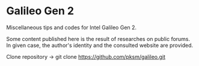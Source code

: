 # Galileo Gen 2

Miscellaneous tips and codes for Intel Galileo Gen 2.

Some content published here is the result of researches on public forums. In given case, the author's identity and the consulted website are provided. 


Clone repository -> git clone https://github.com/pksm/galileo.git
